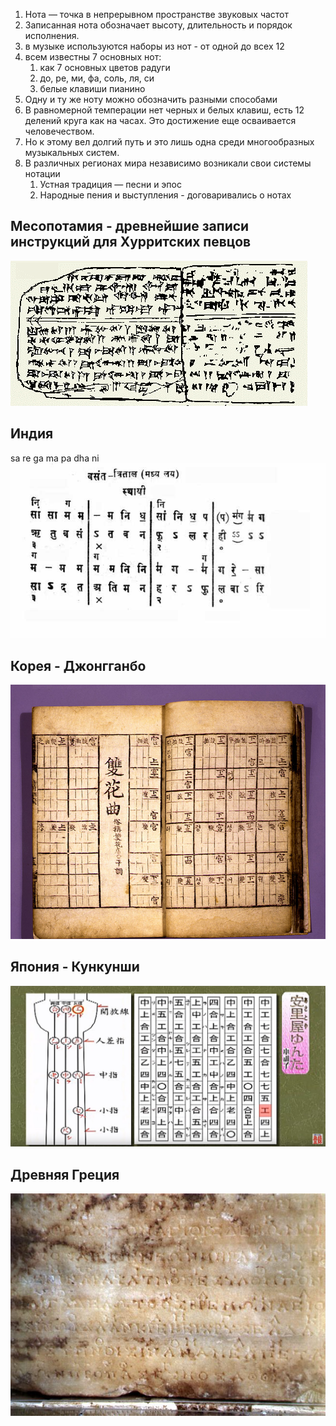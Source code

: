 1.  Нота — точка в непрерывном пространстве звуковых частот
2.  Записанная нота обозначает высоту, длительность и порядок исполнения.
3.  в музыке используются наборы из нот - от одной до всех 12
4.  всем известны 7 основных нот:
    1.  как 7 основных цветов радуги
    2.  до, ре, ми, фа, соль, ля, си
    3.  белые клавиши пианино
5.  Одну и ту же ноту можно обозначить разными способами
6.  В равномерной темперации нет черных и белых клавиш, есть 12 делений круга как на часах. Это достижение еще осваивается человечеством.
7.  Но к этому вел долгий путь и это лишь одна среди многообразных музыкальных систем. 
8.  В различных регионах мира независимо возникали свои системы нотации
    1.  Устная традиция — песни и эпос
    2.  Народные пения и выступления - договаривались о нотах
   
## Месопотамия - древнейшие записи инструкций для Хурритских певцов 
 ![](./Hurritische_hymne.gif)

## Индия
sa re ga ma pa dha ni
 ![](./India-Bhat_notation1.jpg)

## Корея - Джонгганбо
 ![](./Korea-Jeongganbo.jpg)
 [](./koreanpu1.pdf)

## Япония - Кункунши
 ![](./Japan-Kunkunshi.jpg)  

## Древняя Греция 
 ![](./Greece-Delphichymn.jpg)